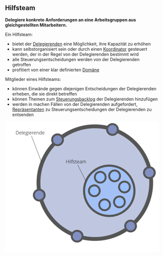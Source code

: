 ## Hilfsteam

**Delegiere konkrete Anforderungen an eine Arbeitsgruppen aus gleichgestellten Mitarbeitern.**

Ein Hilfsteam:

- bietet der [Delegierenden](glossary:delegator) eine Möglichkeit, ihre Kapazität zu erhöhen
- kann selbstorganisiert sein oder durch einen [Koordinator](section:coordinator) gesteuert werden, der in der Regel von der Delegierenden bestimmt wird
- alle Steuerungsentscheidungen werden von der Delegierenden getroffen
- profitiert von einer klar definierten [Domäne](glossary:domain)

Mitglieder eines Hilfsteams:

- können Einwände gegen diejenigen Entscheidungen der Delegierenden erheben, die sie direkt betreffen
- können Themen zum [Steuerungsbacklog](glossary:governance-backlog) der Delegierenden hinzufügen
- werden in machen Fällen von der Delegierenden aufgefordert, [Repräsentanten](section:representative) zu Steuerungsentscheidungen der Delegierenden zu entsenden

![Hilfsteam](img/structural-patterns/helping-team.png)